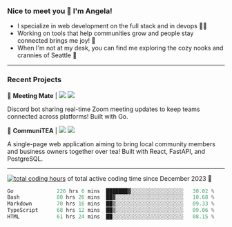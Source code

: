 ### Nice to meet you 👋 I'm Angela!

- I specialize in web development on the full stack and in devops 👩‍💻
- Working on tools that help communities grow and people stay connected brings me joy! 🤝
- When I'm not at my desk, you can find me exploring the cozy nooks and crannies of Seattle 🧋

---

### Recent Projects

👾 **Meeting Mate** | [![](https://img.shields.io/badge/Code-violet.svg?style=flat-square)](https://github.com/angelajfisher/meeting-mate) [![](https://img.shields.io/badge/Site-violet.svg?style=flat-square)](https://angelajfisher.com/projects/meeting-mate)

Discord bot sharing real-time Zoom meeting updates to keep teams connected across platforms! Built with Go.

🍵 **CommuniTEA** | [![](https://img.shields.io/badge/Code-green.svg?style=flat-square)](https://gitlab.com/angelajfisher/communiTEA) [![](https://img.shields.io/badge/Demo-green.svg?style=flat-square)](https://angelajfisher.gitlab.io/communiTEA/)

A single-page web application aiming to bring local community members and business owners together over tea!  Built with React, FastAPI, and PostgreSQL.

---

<a href="https://wakatime.com/@018c1e94-8745-411f-aea1-f33be044d952"><img src="https://wakatime.com/badge/user/018c1e94-8745-411f-aea1-f33be044d952.svg?style=flat-square" alt="total coding hours" /></a> of total active coding time since December 2023 💠<br>
<!--START_SECTION:waka-->

```go
Go              226 hrs 6 mins  ███████▓░░░░░░░░░░░░░░░░░   30.02 %
Bash            80 hrs 26 mins  ██▓░░░░░░░░░░░░░░░░░░░░░░   10.68 %
Markdown        70 hrs 16 mins  ██▒░░░░░░░░░░░░░░░░░░░░░░   09.33 %
TypeScript      68 hrs 12 mins  ██▒░░░░░░░░░░░░░░░░░░░░░░   09.06 %
HTML            61 hrs 24 mins  ██░░░░░░░░░░░░░░░░░░░░░░░   08.15 %
```

<!--END_SECTION:waka--> 
